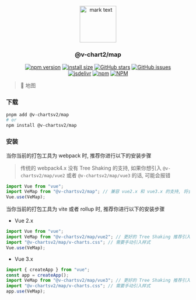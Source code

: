 <p align="center">
<img src="https://raw.githubusercontent.com/denaro-org/v-charts2/main/docs/.vuepress/public/favicon.ico" alt="mark text" width="100" height="100">
</p>

<h3 align="center">@v-chart2/map</h3>

<p align="center">
  <a href="https://www.npmjs.com/package/@v-chartsv2/map" target="_blank"><img alt="npm version" src="https://img.shields.io/npm/v/@v-chartsv2/map"></a>
  <a href="https://packagephobia.com/result?p=@v-chartsv2/map" target="_blank"><img alt="install size" src="https://packagephobia.now.sh/badge?p=@v-chartsv2/map"></a>
  <a href="https://github.com/denaro-org/v-charts2/stargazers" target="_blank"><img alt="GitHub stars" src="https://img.shields.io/github/stars/denaro-org/v-charts2"></a>
  <a href="https://github.com/denaro-org/v-charts2/issues" target="_blank"><img alt="GitHub issues" src="https://img.shields.io/github/issues/denaro-org/v-charts2"></a>
  <br />
  <a href="https://www.jsdelivr.com/package/npm/@v-chartsv2/map" target="_blank"><img alt="jsdelivr" src="https://data.jsdelivr.com/v1/package/npm/@v-chartsv2/map/badge"></a>
  <a href="https://www.npmjs.com/package/@v-chartsv2/map" target="_blank"><img alt="npm" src="https://img.shields.io/node/v/@v-chartsv2/map"></a>
  <a href="https://github.com/denaro-org/v-charts2/blob/main/LICENSE" target="_blank"><img alt="NPM" src="https://img.shields.io/npm/l/@v-chartsv2/map"></a>
</p>

> :tada: 地图

### 下载

```bash
pnpm add @v-chartsv2/map
# or
npm install @v-chartsv2/map
```

### 安装

当你当前的打包工具为 webpack 时, 推荐你进行以下的安装步骤

> 传统的 webpack4.x 没有 Tree Shaking 的支持, 如果你想引入 `@v-chartsv2/map/vue2` 或者 `@v-chartsv2/map/vue3` 的话, 可能会报错

```javascript
import Vue from "vue";
import VeMap from "@v-chartsv2/map"; // 兼容 vue2.x 和 vue3.x 的支持, 将会自动加载支持 vue2.x 的支持包或者支持 vue3.x 的支持包
Vue.use(VeMap);
```

当你当前的打包工具为 vite 或者 rollup 时, 推荐你进行以下的安装步骤

- Vue 2.x

```javascript
import Vue from "vue";
import VeMap from "@v-chartsv2/map/vue2"; // 更好的 Tree Shaking 推荐引入 vue2.x 的专属支持包
import "@v-chartsv2/map/v-charts.css"; // 需要手动引入样式
Vue.use(VeMap);
```

- Vue 3.x

```javascript
import { createApp } from "vue";
const app = createApp();
import VeMap from "@v-chartsv2/map/vue3"; // 更好的 Tree Shaking 推荐引入 vue3.x 的专属支持包
import "@v-chartsv2/map/v-charts.css"; // 需要手动引入样式
app.use(VeMap);
```
